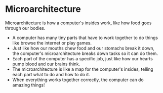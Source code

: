 # Microarchitecture

Microarchitecture is how a computer's insides work, like how food goes through our bodies.

* A computer has many tiny parts that have to work together to do things like browse the internet or play games.
* Just like how our mouths chew food and our stomachs break it down, the computer's microarchitecture breaks down tasks so it can do them.
* Each part of the computer has a specific job, just like how our hearts pump blood and our brains think.
* The microarchitecture is like a map for the computer's insides, telling each part what to do and how to do it.
* When everything works together correctly, the computer can do amazing things!
